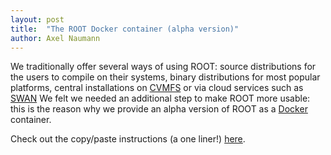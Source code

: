 ```yaml
---
layout: post
title:  "The ROOT Docker container (alpha version)"
author: Axel Naumann
---
```



We traditionally offer several ways of using ROOT: source distributions for the
users to compile on their systems, binary distributions for most popular platforms,
central installations on [CVMFS](https://cernvm.cern.ch/portal/filesystem) or via
cloud services such as [SWAN](https://swan.web.cern.ch) We felt we needed an
additional step to make ROOT more usable: this is the reason why we provide an
alpha version of ROOT as a [Docker](https://www.docker.com) container.

Check out the copy/paste instructions (a one liner!) [here](https://hub.docker.com/r/rootproject/root-ubuntu16/).
